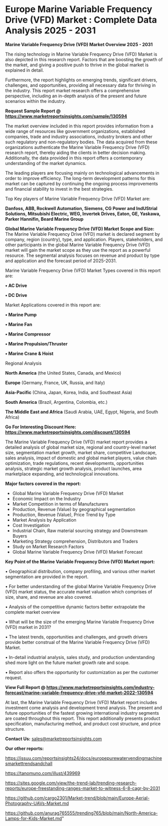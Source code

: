 # Europe Marine Variable Frequency Drive (VFD) Market : Complete Data Analysis 2025 - 2031

<Strong> Marine Variable Frequency Drive (VFD) Market Overview 2025 - 2031</strong>

The rising technology in Marine Variable Frequency Drive (VFD) Market is also depicted in this research report. Factors that are boosting the growth of the market, and giving a positive push to thrive in the global market is explained in detail.

Furthermore, the report highlights on emerging trends, significant drivers, challenges, and opportunities, providing all necessary data for thriving in the industry. This report market research offers a comprehensive perspective, including an in-depth analysis of the present and future scenarios within the industry.

<strong>Request Sample Report @ <a href=https://www.marketreportsinsights.com/sample/130594>https://www.marketreportsinsights.com/sample/130594</a></strong>

The market overview included in this report provides information from a wide range of resources like government organizations, established companies, trade and industry associations, industry brokers and other such regulatory and non-regulatory bodies. The data acquired from these organizations authenticate the Marine Variable Frequency Drive (VFD) research report, thereby aiding the clients in better decision making. Additionally, the data provided in this report offers a contemporary understanding of the market dynamics.

The leading players are focusing mainly on technological advancements in order to improve efficiency. The long-term development patterns for this market can be captured by continuing the ongoing process improvements and financial stability to invest in the best strategies.

Top Key players of Marine Variable Frequency Drive (VFD) Market are:

<strong>Danfoss, ABB, Rockwell Automation, Siemens, CG Power and IndUStrial Solutions, Mitsubishi Electric, WEG, Invertek Drives, Eaton, GE, Yaskawa, Parker Hannifin, Beard Marine Group</strong>

<strong><b>Global Marine Variable Frequency Drive (VFD) Market Scope and Size:</b></strong>
The Marine Variable Frequency Drive (VFD) market is declared segment by company, region (country), type, and application. Players, stakeholders, and other participants in the global Marine Variable Frequency Drive (VFD) market will gain the market scope as they use the report as a powerful resource. The segmental analysis focuses on revenue and product by type and application and the forecast period of 2025-2031.

Marine Variable Frequency Drive (VFD) Market Types covered in this report are:

<strong>• AC Drive

• DC Drive</strong>

Market Applications covered in this report are:

<strong>• Marine Pump

• Marine Fan

• Marine Compressor

• Marine Propulsion/Thruster

• Marine Crane & Hoist</strong> 

Regional Analysis

<strong>North America</strong> (the United States, Canada, and Mexico)

<strong>Europe</strong> (Germany, France, UK, Russia, and Italy)

<strong>Asia-Pacific</strong> (China, Japan, Korea, India, and Southeast Asia)

<strong>South America</strong> (Brazil, Argentina, Colombia, etc.)

<strong>The Middle East and Africa</strong> (Saudi Arabia, UAE, Egypt, Nigeria, and South Africa)

<strong>Go For Interesting Discount Here: <a href=https://www.marketreportsinsights.com/discount/130594>https://www.marketreportsinsights.com/discount/130594</a></strong>

The Marine Variable Frequency Drive (VFD) market report provides a detailed analysis of global market size, regional and country-level market size, segmentation market growth, market share, competitive Landscape, sales analysis, impact of domestic and global market players, value chain optimization, trade regulations, recent developments, opportunities analysis, strategic market growth analysis, product launches, area marketplace expanding, and technological innovations.

<strong><b>Major factors covered in the report:</b></strong>
<ul>
  <li>Global Marine Variable Frequency Drive (VFD) Market </li>
  <li>Economic Impact on the Industry</li>
  <li>Market Competition in terms of Manufacturers</li>
  <li>Production, Revenue (Value) by geographical segmentation</li>
  <li>Production, Revenue (Value), Price Trend by Type</li>
  <li>Market Analysis by Application</li>
  <li>Cost Investigation</li>
  <li>Industrial Chain, Raw material sourcing strategy and Downstream Buyers</li>
  <li>Marketing Strategy comprehension, Distributors and Traders</li>
  <li>Study on Market Research Factors</li>
  <li>Global Marine Variable Frequency Drive (VFD) Market Forecast</li>
</ul>

<strong><b>Key Point of the Marine Variable Frequency Drive (VFD) Market report:</b></strong>

• Geographical distribution, company profiling, and various other market segmentation are provided in the report.

• For better understanding of the global Marine Variable Frequency Drive (VFD) market status, the accurate market valuation which comprises of size, share, and revenue are also covered.

• Analysis of the competitive dynamic factors better extrapolate the complete market overview

• What will be the size of the emerging Marine Variable Frequency Drive (VFD) market in 2031?

• The latest trends, opportunities and challenges, and growth drivers provide better construal of the Marine Variable Frequency Drive (VFD) Market.

• In-detail industrial analysis, sales study, and production understanding shed more light on the future market growth rate and scope.

• Report also offers the opportunity for customization as per the customer request.

<strong><b>View Full Report @ <a href=https://www.marketreportsinsights.com/industry-forecast/marine-variable-frequency-drive-vfd-market-2022-130594>https://www.marketreportsinsights.com/industry-forecast/marine-variable-frequency-drive-vfd-market-2022-130594</a></b></strong>


At last, the Marine Variable Frequency Drive (VFD) Market report includes investment come analysis and development trend analysis. The present and future opportunities of the fastest growing international industry segments are coated throughout this report. This report additionally presents product specification, manufacturing method, and product cost structure, and price structure.

<strong>Contact Us:</strong>
sales@marketreportsinsights.com

<strong>Our other reports:</strong>

<a href=https://issuu.com/reportsinsights24/docs/europepurewatervendingmachinesmarkettrendsandchall>https://issuu.com/reportsinsights24/docs/europepurewatervendingmachinesmarkettrendsandchall</a>

<a href=https://tanomuno.com/illust/439969>https://tanomuno.com/illust/439969</a>

<a href=https://sites.google.com/view/the-trend-lab/trending-research-reports/europe-freestanding-ranges-market-to-witness-6-8-cagr-by-2031>https://sites.google.com/view/the-trend-lab/trending-research-reports/europe-freestanding-ranges-market-to-witness-6-8-cagr-by-2031</a>

<a href=https://github.com/cargo2301/Market-trend/blob/main/Europe-Aerial-Photography-UAVs-Market.md>https://github.com/cargo2301/Market-trend/blob/main/Europe-Aerial-Photography-UAVs-Market.md</a>

<a href=https://github.com/anurag765555/trending765/blob/main/North-America-Lamps-for-Kids-Market.md>https://github.com/anurag765555/trending765/blob/main/North-America-Lamps-for-Kids-Market.md</a>"
